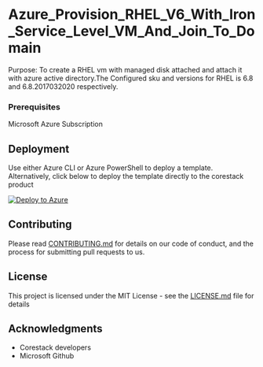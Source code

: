
# Azure_Provision_RHEL_V6_With_Iron_Service_Level_VM_And_Join_To_Domain

Purpose: To create a RHEL vm with managed disk attached and attach it with azure active directory.The Configured sku and versions for RHEL is 6.8 and 6.8.2017032020 respectively.

### Prerequisites

Microsoft Azure Subscription

## Deployment

Use either Azure CLI or Azure PowerShell to deploy a template. Alternatively, click below to deploy the template directly to the corestack product 

[![Deploy to Azure](https://docs.corestack.io/wp-content/uploads/2019/09/deploy-to-corestack.svg)](http://qa.corestack.io/heatstack/templates?repositories=github&external_redirect=true&name=Azure_Provision_RHEL_V6_With_Iron_Service_Level_VM_And_Join_To_Domain&url=https://raw.githubusercontent.com/corestacklabs/Templates/master/arm/Azure_Provision_RHEL_V6_With_Iron_Service_Level_VM_And_Join_To_Domain/Azure_Provision_RHEL_V6_With_Iron_Service_Level_VM_And_Join_To_Domain_content.json&engine=arm&type[0]=Cloud&classification[0]=Provisioning&scope=tenant#/mytemplates)

## Contributing

Please read [CONTRIBUTING.md](https://gist.github.com/karthick-kk/30e4fd3f279492b4f040d5cd569d21d0) for details on our code of conduct, and the process for submitting pull requests to us.

## License

This project is licensed under the MIT License - see the [LICENSE.md](LICENSE.md) file for details

## Acknowledgments

* Corestack developers
* Microsoft Github

